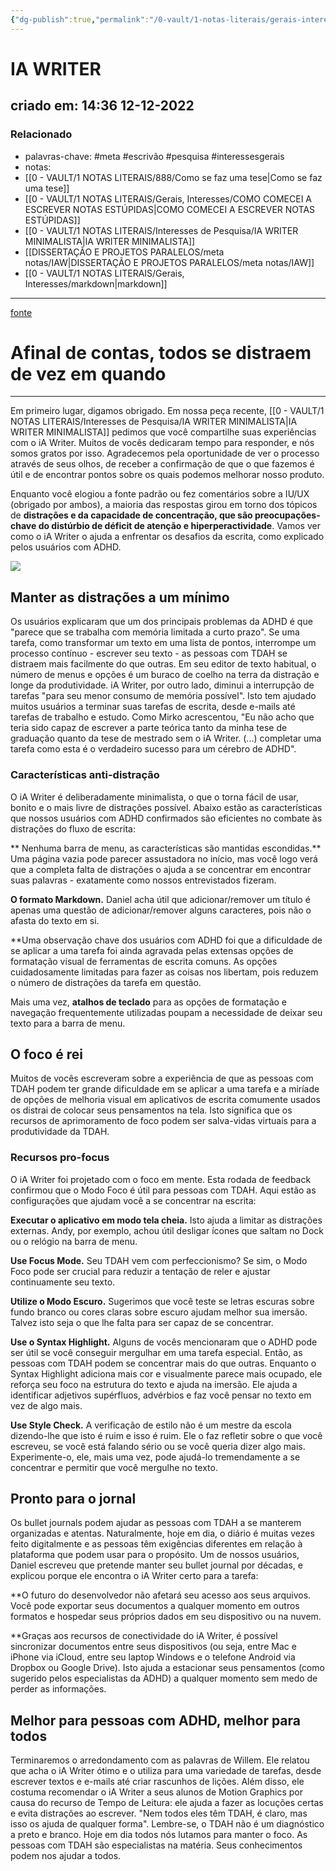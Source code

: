 ```yaml
---
{"dg-publish":true,"permalink":"/0-vault/1-notas-literais/gerais-interesses/ia-writer/","tags":["meta","escrivão","pesquisa","interessesgerais"],"dgHomeLink":true,"dgShowLocalGraph":true,"dgShowFileTree":true,"dgEnableSearch":true}
---
```


# IA WRITER
## criado em: 14:36 12-12-2022

### Relacionado
- palavras-chave: #meta #escrivão #pesquisa #interessesgerais 
- notas: 
- [[0 - VAULT/1 NOTAS LITERAIS/888/Como se faz uma tese\|Como se faz uma tese]]
- [[0 - VAULT/1 NOTAS LITERAIS/Gerais, Interesses/COMO COMECEI A ESCREVER NOTAS ESTÚPIDAS\|COMO COMECEI A ESCREVER NOTAS ESTÚPIDAS]]
- [[0 - VAULT/1 NOTAS LITERAIS/Interesses de Pesquisa/IA WRITER MINIMALISTA\|IA WRITER MINIMALISTA]]
- [[DISSERTAÇÃO E PROJETOS PARALELOS/meta notas/IAW\|DISSERTAÇÃO E PROJETOS PARALELOS/meta notas/IAW]]
- [[0 - VAULT/1 NOTAS LITERAIS/Gerais, Interesses/markdown\|markdown]]
---
[fonte](https://ia.net/topics/after-all-everyone-is-distracted-once-in-a-while)

# Afinal de contas, todos se distraem de vez em quando

---

Em primeiro lugar, digamos obrigado. Em nossa peça recente, [[0 - VAULT/1 NOTAS LITERAIS/Interesses de Pesquisa/IA WRITER MINIMALISTA\|IA WRITER MINIMALISTA]] pedimos que você compartilhe suas experiências com o iA Writer. Muitos de vocês dedicaram tempo para responder, e nós somos gratos por isso. Agradecemos pela oportunidade de ver o processo através de seus olhos, de receber a confirmação de que o que fazemos é útil e de encontrar pontos sobre os quais podemos melhorar nosso produto.

Enquanto você elogiou a fonte padrão ou fez comentários sobre a IU/UX (obrigado por ambos), a maioria das respostas girou em torno dos tópicos de **distrações e da capacidade de concentração, que são preocupações-chave do distúrbio de déficit de atenção e hiperperactividade**. Vamos ver como o iA Writer o ajuda a enfrentar os desafios da escrita, como explicado pelos usuários com ADHD.

![](https://ia.net/wp-content/uploads/2021/05/userfeedback-adhd-idontthink.png)

## Manter as distrações a um mínimo

Os usuários explicaram que um dos principais problemas da ADHD é que "parece que se trabalha com memória limitada a curto prazo". Se uma tarefa, como transformar um texto em uma lista de pontos, interrompe um processo contínuo - escrever seu texto - as pessoas com TDAH se distraem mais facilmente do que outras. Em seu editor de texto habitual, o número de menus e opções é um buraco de coelho na terra da distração e longe da produtividade. iA Writer, por outro lado, diminui a interrupção de tarefas "para seu menor consumo de memória possível". Isto tem ajudado muitos usuários a terminar suas tarefas de escrita, desde e-mails até tarefas de trabalho e estudo. Como Mirko acrescentou, "Eu não acho que teria sido capaz de escrever a parte teórica tanto da minha tese de graduação quanto da tese de mestrado sem o iA Writer. (...) completar uma tarefa como esta é o verdadeiro sucesso para um cérebro de ADHD".

### Características anti-distração

O iA Writer é deliberadamente minimalista, o que o torna fácil de usar, bonito e o mais livre de distrações possível. Abaixo estão as características que nossos usuários com ADHD confirmados são eficientes no combate às distrações do fluxo de escrita:

** Nenhuma barra de menu, as características são mantidas escondidas.** Uma página vazia pode parecer assustadora no início, mas você logo verá que a completa falta de distrações o ajuda a se concentrar em encontrar suas palavras - exatamente como nossos entrevistados fizeram.

**O formato Markdown.** Daniel acha útil que adicionar/remover um título é apenas uma questão de adicionar/remover alguns caracteres, pois não o afasta do texto em si.

**Uma observação chave dos usuários com ADHD foi que a dificuldade de se aplicar a uma tarefa foi ainda agravada pelas extensas opções de formatação visual de ferramentas de escrita comuns. As opções cuidadosamente limitadas para fazer as coisas nos libertam, pois reduzem o número de distrações da tarefa em questão.

Mais uma vez, **atalhos de teclado** para as opções de formatação e navegação frequentemente utilizadas poupam a necessidade de deixar seu texto para a barra de menu.

## O foco é rei

Muitos de vocês escreveram sobre a experiência de que as pessoas com TDAH podem ter grande dificuldade em se aplicar a uma tarefa e a miríade de opções de melhoria visual em aplicativos de escrita comumente usados os distrai de colocar seus pensamentos na tela. Isto significa que os recursos de aprimoramento de foco podem ser salva-vidas virtuais para a produtividade da TDAH.

### Recursos pro-focus

O iA Writer foi projetado com o foco em mente. Esta rodada de feedback confirmou que o Modo Foco é útil para pessoas com TDAH. Aqui estão as configurações que ajudam você a se concentrar na escrita:

**Executar o aplicativo em modo tela cheia.** Isto ajuda a limitar as distrações externas. Andy, por exemplo, achou útil desligar ícones que saltam no Dock ou o relógio na barra de menu.

**Use Focus Mode.** Seu TDAH vem com perfeccionismo? Se sim, o Modo Foco pode ser crucial para reduzir a tentação de reler e ajustar continuamente seu texto.

**Utilize o Modo Escuro.** Sugerimos que você teste se letras escuras sobre fundo branco ou cores claras sobre escuro ajudam melhor sua imersão. Talvez isto seja o que lhe falta para ser capaz de se concentrar.

**Use o Syntax Highlight.** Alguns de vocês mencionaram que o ADHD pode ser útil se você conseguir mergulhar em uma tarefa especial. Então, as pessoas com TDAH podem se concentrar mais do que outras. Enquanto o Syntax Highlight adiciona mais cor e visualmente parece mais ocupado, ele reforça seu foco na estrutura do texto e ajuda na imersão. Ele ajuda a identificar adjetivos supérfluos, advérbios e faz você pensar no texto em vez de algo mais.

**Use Style Check.** A verificação de estilo não é um mestre da escola dizendo-lhe que isto é ruim e isso é ruim. Ele o faz refletir sobre o que você escreveu, se você está falando sério ou se você queria dizer algo mais. Experimente-o, ele, mais uma vez, pode ajudá-lo tremendamente a se concentrar e permitir que você mergulhe no texto.


## Pronto para o jornal

Os bullet journals podem ajudar as pessoas com TDAH a se manterem organizadas e atentas. Naturalmente, hoje em dia, o diário é muitas vezes feito digitalmente e as pessoas têm exigências diferentes em relação à plataforma que podem usar para o propósito. Um de nossos usuários, Daniel escreveu que pretende manter seu bullet journal por décadas, e explicou porque ele encontra o iA Writer certo para a tarefa:

**O futuro do desenvolvedor não afetará seu acesso aos seus arquivos. Você pode exportar seus documentos a qualquer momento em outros formatos e hospedar seus próprios dados em seu dispositivo ou na nuvem.

**Graças aos recursos de conectividade do iA Writer, é possível sincronizar documentos entre seus dispositivos (ou seja, entre Mac e iPhone via iCloud, entre seu laptop Windows e o telefone Android via Dropbox ou Google Drive). Isto ajuda a estacionar seus pensamentos (como sugerido pelos especialistas da ADHD) a qualquer momento sem medo de perder as informações.


## Melhor para pessoas com ADHD, melhor para todos

Terminaremos o arredondamento com as palavras de Willem. Ele relatou que acha o iA Writer ótimo e o utiliza para uma variedade de tarefas, desde escrever textos e e-mails até criar rascunhos de lições. Além disso, ele costuma recomendar o iA Writer a seus alunos de Motion Graphics por causa do recurso de Tempo de Leitura: ele ajuda a fazer as locuções certas e evita distrações ao escrever. "Nem todos eles têm TDAH, é claro, mas isso os ajuda de qualquer forma". Lembre-se, o TDAH não é um diagnóstico a preto e branco. Hoje em dia todos nós lutamos para manter o foco. As pessoas com TDAH são especialistas na matéria. Seus conhecimentos podem nos ajudar a todos.